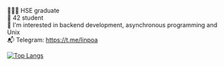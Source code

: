 
👩🏻‍🎓 HSE graduate\
📌 42 student\
📘 I'm interested in backend development, asynchronous programming and Unix\
📬 Telegram: https://t.me/linpoa


[![Top Langs](https://github-readme-stats.vercel.app/api/top-langs/?username=cgriceld&layout=compact&theme=nord)](https://github.com/anuraghazra/github-readme-stats)


